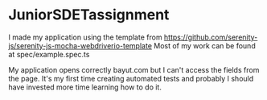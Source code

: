 # JuniorSDETassignment

I made my application using the template from https://github.com/serenity-js/serenity-js-mocha-webdriverio-template
Most of my work can be found at spec/example.spec.ts

My application opens correctly bayut.com but I can't access the fields from the page. It's my first time creating automated tests and probably I should have invested more time learning how to do it.  




